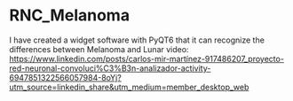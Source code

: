 # RNC_Melanoma
I have created a widget software with PyQT6 that it can recognize the differences between Melanoma and Lunar
video: https://www.linkedin.com/posts/carlos-mir-martínez-917486207_proyecto-red-neuronal-convoluci%C3%B3n-analizador-activity-6947851322566057984-8oYj?utm_source=linkedin_share&utm_medium=member_desktop_web 
